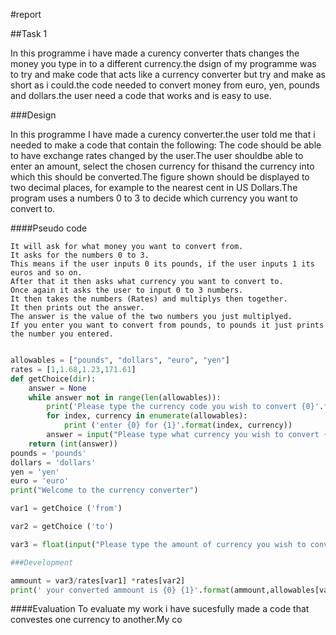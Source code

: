 #report

##Task 1


In this programme i have made a curency converter thats changes the money you type in to a different currency.the dsign of my programme was to try and make code that acts like a currency converter but try and make as short as i could.the code needed to convert money from euro, yen, pounds and dollars.the user need a code that works and is easy to use. 

###Design


In this programme I have made a curency converter.the user told me that i needed to make a code that contain the following:
The code should be able to have exchange rates changed by the user.The user shouldbe able to enter an amount, select the chosen currency for thisand the  currency into which this should be converted.The figure shown should be displayed to two decimal places, for example to the nearest cent in US Dollars.The program uses a numbers 0 to 3 to decide which currency you want to convert to.

####Pseudo code
```
It will ask for what money you want to convert from.
It asks for the numbers 0 to 3.
This means if the user inputs 0 its pounds, if the user inputs 1 its euros and so on.
After that it then asks what currency you want to convert to.
Once again it asks the user to input 0 to 3 numbers.
It then takes the numbers (Rates) and multiplys then together.
It then prints out the answer.
The answer is the value of the two numbers you just multiplyed.
If you enter you want to convert from pounds, to pounds it just prints the number you entered.
```




```python

allowables = ["pounds", "dollars", "euro", "yen"]
rates = [1,1.68,1.23,171.61]
def getChoice(dir):
    answer = None
    while answer not in range(len(allowables)):
        print('Please type the currency code you wish to convert {0}'.format(dir))
        for index, currency in enumerate(allowables):
            print ('enter {0} for {1}'.format(index, currency))
        answer = input("Please type what currency you wish to convert {0} ".format(dir))
    return (int(answer))
pounds = 'pounds'
dollars = 'dollars'
yen = 'yen'
euro = 'euro'
print("Welcome to the currency converter")

var1 = getChoice ('from')

var2 = getChoice ('to')

var3 = float(input("Please type the amount of currency you wish to convert "))

###Development 

ammount = var3/rates[var1] *rates[var2]
print(' your converted ammount is {0} {1}'.format(ammount,allowables[var2]))
```
####Evaluation
To evaluate my work i have sucesfully made a code that convestes one currency to another.My co



